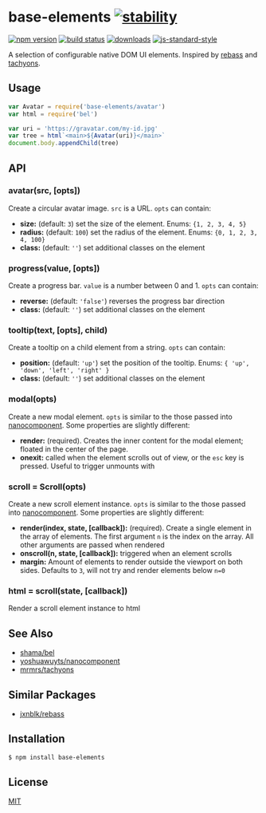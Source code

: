 # base-elements [![stability][0]][1]
[![npm version][2]][3] [![build status][4]][5]
[![downloads][8]][9] [![js-standard-style][10]][11]

A selection of configurable native DOM UI elements. Inspired by
[rebass](https://rebass-beta.now.sh) and
[tachyons](https://github.com/mrmrs/tachyons).

## Usage
```js
var Avatar = require('base-elements/avatar')
var html = require('bel')

var uri = 'https://gravatar.com/my-id.jpg'
var tree = html`<main>${Avatar(uri)}</main>`
document.body.appendChild(tree)
```

## API
### avatar(src, [opts])
Create a circular avatar image.
`src` is a URL. `opts` can contain:
- __size:__ (default: `3`) set the size of the element. Enums: `{1, 2, 3, 4,
  5}`
- __radius:__ (default: `100`) set the radius of the element. Enums:
  `{0, 1, 2, 3, 4, 100}`
- __class:__ (default: `''`) set additional classes on the element

### progress(value, [opts])
Create a progress bar.
`value` is a number between 0 and 1. `opts` can contain:
- __reverse:__ (default: `'false'`) reverses the progress bar direction
- __class:__ (default: `''`) set additional classes on the element

### tooltip(text, [opts], child)
Create a tooltip on a child element from a string. `opts` can contain:
- __position:__ (default: `'up'`) set the position of the tooltip. Enums:
  `{ 'up', 'down', 'left', 'right' }`
- __class:__ (default: `''`) set additional classes on the element

### modal(opts)
Create a new modal element. `opts` is similar to the those passed into
[nanocomponent][nc]. Some properties are slightly different:
- __render:__ (required). Creates the inner content for the modal element;
  floated in the center of the page.
- __onexit:__ called when the element scrolls out of view, or the `esc` key is
  pressed. Useful to trigger unmounts with

### scroll = Scroll(opts)
Create a new scroll element instance. `opts` is similar to the those passed
into [nanocomponent][nc]. Some properties are slightly different:
- __render(index, state, [callback]):__ (required). Create a single element
  in the array of elements. The first argument `n` is the index on the array.
  All other arguments are passed when rendered
- __onscroll(n, state, [callback]):__ triggered when an element scrolls
- __margin:__ Amount of elements to render outside the viewport on both sides.
  Defaults to `3`, will not try and render elements below `n=0`

### html = scroll(state, [callback])
Render a scroll element instance to html

## See Also
- [shama/bel](https://github.com/shama/bel)
- [yoshuawuyts/nanocomponent](https://github.com/yoshuawuyts/nanocomponent)
- [mrmrs/tachyons](https://github.com/mrmrs/tachyons)

## Similar Packages
- [jxnblk/rebass](https://rebass-beta.now.sh)

## Installation
```sh
$ npm install base-elements
```

## License
[MIT](https://tldrlegal.com/license/mit-license)

[0]: https://img.shields.io/badge/stability-experimental-orange.svg?style=flat-square
[1]: https://nodejs.org/api/documentation.html#documentation_stability_index
[2]: https://img.shields.io/npm/v/base-elements.svg?style=flat-square
[3]: https://npmjs.org/package/base-elements
[4]: https://img.shields.io/travis/yoshuawuyts/base-elements/master.svg?style=flat-square
[5]: https://travis-ci.org/yoshuawuyts/base-elements
[8]: http://img.shields.io/npm/dm/base-elements.svg?style=flat-square
[9]: https://npmjs.org/package/base-elements
[10]: https://img.shields.io/badge/code%20style-standard-brightgreen.svg?style=flat-square
[11]: https://github.com/feross/standard
[nc]: https://github.com/yoshuawuyts/nanocomponent/
